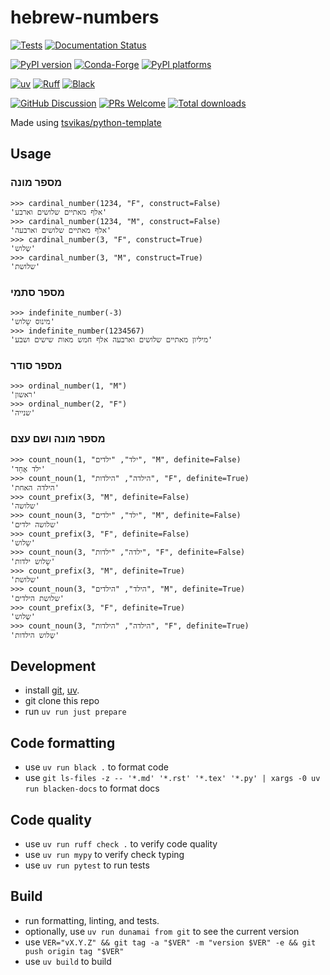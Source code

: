 # hebrew-numbers

[![Tests][tests-badge]][tests-link]
[![Documentation Status][rtd-badge]][rtd-link]

[![PyPI version][pypi-version]][pypi-link]
[![Conda-Forge][conda-badge]][conda-link]
[![PyPI platforms][pypi-platforms]][pypi-link]

[![uv][uv-badge]][uv-link]
[![Ruff][ruff-badge]][ruff-link]
[![Black][black-badge]][black-link]

[![GitHub Discussion][github-discussions-badge]][github-discussions-link]
[![PRs Welcome][prs-welcome-badge]][prs-welcome-link]
[![Total downloads][pepy-badge]][pepy-link]

Made using [tsvikas/python-template](http://github.com/tsvikas/python-template)

## Usage

### מספר מונה

```pycon
>>> cardinal_number(1234, "F", construct=False)
'אלף מאתיים שלושים וארבע'
>>> cardinal_number(1234, "M", construct=False)
'אלף מאתיים שלושים וארבעה'
>>> cardinal_number(3, "F", construct=True)
'שְלוש'
>>> cardinal_number(3, "M", construct=True)
'שלושת'
```

### מספר סתמי

```pycon
>>> indefinite_number(-3)
'מינוס שָלוש'
>>> indefinite_number(1234567)
'מיליון מאתיים שלושים וארבעה אלף חמש מאות שישים ושבע'
```

### מספר סודר

```pycon
>>> ordinal_number(1, "M")
'ראשון'
>>> ordinal_number(2, "F")
'שנייה'
```

### מספר מונה ושם עצם

```pycon
>>> count_noun(1, "ילד", "ילדים", "M", definite=False)
'ילד אֶחָד'
>>> count_noun(1, "הילדה", "הילדות", "F", definite=True)
'הילדה האחת'
>>> count_prefix(3, "M", definite=False)
'שלושה'
>>> count_noun(3, "ילד", "ילדים", "M", definite=False)
'שלושה ילדים'
>>> count_prefix(3, "F", definite=False)
'שָלוש'
>>> count_noun(3, "ילדה", "ילדות", "F", definite=False)
'שָלוש ילדות'
>>> count_prefix(3, "M", definite=True)
'שלושת'
>>> count_noun(3, "הילד", "הילדים", "M", definite=True)
'שלושת הילדים'
>>> count_prefix(3, "F", definite=True)
'שְלוש'
>>> count_noun(3, "הילדה", "הילדות", "F", definite=True)
'שְלוש הילדות'
```

## Development

- install [git][install-git], [uv][install-uv].
- git clone this repo
- run `uv run just prepare`

## Code formatting

- use `uv run black .` to format code
- use
  `git ls-files -z -- '*.md' '*.rst' '*.tex' '*.py' | xargs -0 uv run blacken-docs`
  to format docs

## Code quality

- use `uv run ruff check .` to verify code quality
- use `uv run mypy` to verify check typing
- use `uv run pytest` to run tests

## Build

- run formatting, linting, and tests.
- optionally, use `uv run dunamai from git` to see the current version
- use
  `VER="vX.Y.Z" && git tag -a "$VER" -m "version $VER" -e && git push origin tag "$VER"`
- use `uv build` to build

[black-badge]: https://img.shields.io/badge/code%20style-black-000000.svg
[black-link]: https://github.com/psf/black
[conda-badge]: https://img.shields.io/conda/vn/conda-forge/hebrew-numbers
[conda-link]: https://github.com/conda-forge/hebrew-numbers-feedstock
[github-discussions-badge]: https://img.shields.io/static/v1?label=Discussions&message=Ask&color=blue&logo=github
[github-discussions-link]: https://github.com/tsvikas/hebrew-numbers/discussions
[install-git]: https://git-scm.com/book/en/v2/Getting-Started-Installing-Git
[install-uv]: https://docs.astral.sh/uv/getting-started/installation/
[pepy-badge]: https://static.pepy.tech/badge/hebrew-numbers
[pepy-link]: https://pepy.tech/project/hebrew-numbers
[prs-welcome-badge]: https://img.shields.io/badge/PRs-welcome-brightgreen.svg?style=flat-square
[prs-welcome-link]: http://makeapullrequest.com
[pypi-link]: https://pypi.org/project/hebrew-numbers/
[pypi-platforms]: https://img.shields.io/pypi/pyversions/hebrew-numbers
[pypi-version]: https://img.shields.io/pypi/v/hebrew-numbers
[rtd-badge]: https://readthedocs.org/projects/hebrew-numbers/badge/?version=latest
[rtd-link]: https://hebrew-numbers.readthedocs.io/en/latest/?badge=latest
[ruff-badge]: https://img.shields.io/endpoint?url=https://raw.githubusercontent.com/astral-sh/ruff/main/assets/badge/v2.json
[ruff-link]: https://github.com/astral-sh/ruff
[tests-badge]: https://github.com/tsvikas/hebrew-numbers/actions/workflows/ci.yml/badge.svg
[tests-link]: https://github.com/tsvikas/hebrew-numbers/actions/workflows/ci.yml
[uv-badge]: https://img.shields.io/endpoint?url=https://raw.githubusercontent.com/astral-sh/uv/main/assets/badge/v0.json
[uv-link]: https://github.com/astral-sh/uv
